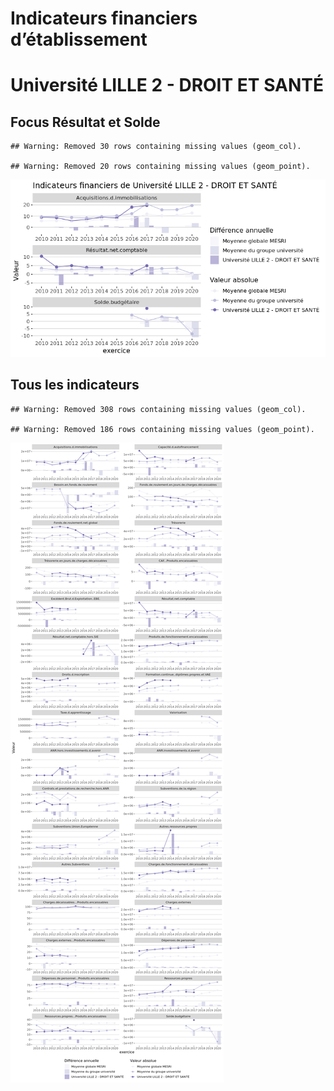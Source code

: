 Indicateurs financiers d’établissement
================

# Université LILLE 2 - DROIT ET SANTÉ

## Focus Résultat et Solde

    ## Warning: Removed 30 rows containing missing values (geom_col).

    ## Warning: Removed 20 rows containing missing values (geom_point).

![](université_lille_2___droit_et_santé_files/figure-gfm/etab.focus-1.png)<!-- -->

## Tous les indicateurs

    ## Warning: Removed 308 rows containing missing values (geom_col).

    ## Warning: Removed 186 rows containing missing values (geom_point).

![](université_lille_2___droit_et_santé_files/figure-gfm/etab-1.png)<!-- -->

